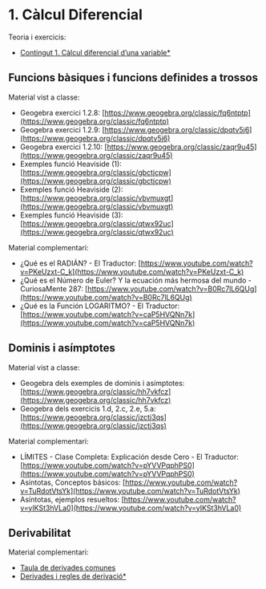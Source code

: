 # 1. Càlcul Diferencial

Teoria i exercicis:

* [Contingut 1. Càlcul diferencial d’una variable*](https://atenea.upc.edu/pluginfile.php/4951719/mod_resource/content/1/Problemes_Contingut_1_FOMA.pdf)

## Funcions bàsiques i funcions definides a trossos

Material vist a classe:

* Geogebra exercici 1.2.8: [https://www.geogebra.org/classic/fq6ntptp](https://www.geogebra.org/classic/fq6ntptp)
* Geogebra exercici 1.2.9: [https://www.geogebra.org/classic/dpqtv5j6](https://www.geogebra.org/classic/dpqtv5j6)
* Geogebra exercici 1.2.10: [https://www.geogebra.org/classic/zaqr9u45](https://www.geogebra.org/classic/zaqr9u45)
* Exemples funció Heaviside (1): [https://www.geogebra.org/classic/gbctjcpw](https://www.geogebra.org/classic/gbctjcpw)
* Exemples funció Heaviside (2): [https://www.geogebra.org/classic/vbvmuxgt](https://www.geogebra.org/classic/vbvmuxgt)
* Exemples funció Heaviside (3): [https://www.geogebra.org/classic/qtwx92uc](https://www.geogebra.org/classic/qtwx92uc)

Material complementari:

* ¿Qué es el RADIÁN? - El Traductor: [https://www.youtube.com/watch?v=PKeUzxt-C_k](https://www.youtube.com/watch?v=PKeUzxt-C_k)
* ¿Qué es el Número de Euler? Y la ecuación más hermosa del mundo - CuriosaMente 287: [https://www.youtube.com/watch?v=B0Rc7lL6QUg](https://www.youtube.com/watch?v=B0Rc7lL6QUg)
* ¿Qué es la Función LOGARITMO? - El Traductor: [https://www.youtube.com/watch?v=caP5HVQNn7k](https://www.youtube.com/watch?v=caP5HVQNn7k)

## Dominis i asímptotes

Material vist a classe:

* Geogebra dels exemples de dominis i asímptotes: [https://www.geogebra.org/classic/hh7vkfcz](https://www.geogebra.org/classic/hh7vkfcz)
* Geogebra dels exercicis 1.d, 2.c, 2.e, 5.a: [https://www.geogebra.org/classic/jzctj3qs](https://www.geogebra.org/classic/jzctj3qs)

Material complementari:

* LÍMITES - Clase Completa: Explicación desde Cero - El Traductor: [https://www.youtube.com/watch?v=pYVVPqphPS0](https://www.youtube.com/watch?v=pYVVPqphPS0)
* Asíntotas, Conceptos básicos: [https://www.youtube.com/watch?v=TuRdotVtsYk](https://www.youtube.com/watch?v=TuRdotVtsYk)
* Asíntotas, ejemplos resueltos: [https://www.youtube.com/watch?v=yIKSt3hVLa0](https://www.youtube.com/watch?v=yIKSt3hVLa0)

## Derivabilitat

Material complementari:

* [Taula de derivades comunes](./1_4_derivabilitat/taula_de_derivades.png)
* [Derivades i regles de derivació*](https://atenea.upc.edu/pluginfile.php/4580387/mod_folder/content/0/taula%20%20propietats.pdf)
